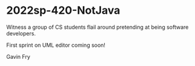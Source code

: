# 2022sp-420-NotJava

Witness a group of CS students flail around pretending at being software developers.

First sprint on UML editor coming soon!

Gavin Fry
